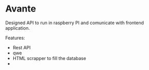 # Avante

Designed API to run in raspberry PI and comunicate with frontend application.

Features:
* Rest API
 * qwe
* HTML scrapper to fill the database
* 
